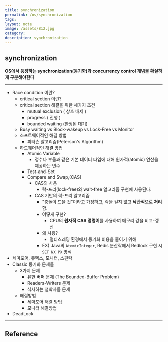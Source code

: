 ```yaml
---
title: synchronization
permalink: /os/synchronization
tags: 
layout: note
image: /assets/812.jpg
category: 
description: synchronization
---
```


## synchronization

**OS에서 등장하는 synchronization(동기화)과 concurrency control 개념을 확실하게 구분해야한다** 


---


- Race condition 이란?
	- critical section 이란?
	- critical section 해결을 위한 세가지 조건
		- mutual exclusion ( 상호 배제 )
		- progress ( 진행 )
		- bounded waiting (한정된 대기)
	- Busy waiting vs Block-wakeup vs Lock-Free vs Monitor
	- 소프트웨어적인 해결 방법
		- 피터슨 알고리즘(Peterson's Algorithm)
	- 하드웨어적인 해결 방법
		- Atomic Variable
			- 정수나 부울과 같은 기본 데이터 타입에 대해 원자적(atomic) 연산을 제공하는 변수
		- Test-and-Set
		- Compare and Swap,(CAS)
			- CAS의 사용
				- 락-프리(lock-free)와 wait-free 알고리즘 구현에 사용된다.
			- CAS 기반의 락-프리 알고리즘
				- "충돌이 드물 것"이라고 가정하고, 락을 걸지 않고 **낙관적으로 처리**함.
				- 어떻게 구현?
					- CPU의 **원자적 CAS 명령어**를 사용하여 메모리 값을 비교-갱신
				- 왜 사용?
					- 멀티스레딩 환경에서 동기화 비용을 줄이기 위해
				- EX) Java의 `AtomicInteger`, Redis 분산락에서 Redlock 구현 시 `SET NX PX` 방식
- 세마포어, 뮤텍스, 모니터, 스핀락
- Classic 동기화 문제들
	- 3가지 문제
		- 유한 버퍼 문제 (The Bounded-Buffer Problem)
		- Readers-Writers 문제
		- 식사하는 철학자들 문제
	- 해결방법
		- 세마포어 해결 방법
		- 모니터 해결방법
- DeadLock



---

## Reference


